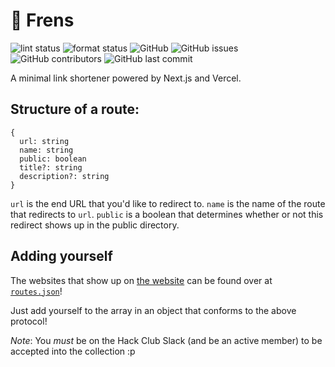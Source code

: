 # 💖 Frens

![lint status](https://github.com/rishiosaur/frens/workflows/lint/badge.svg)
![format status](https://github.com/rishiosaur/frens/workflows/format/badge.svg)
![GitHub](https://img.shields.io/github/license/rishiosaur/frens)
![GitHub issues](https://img.shields.io/github/issues/rishiosaur/frens)
![GitHub contributors](https://img.shields.io/github/contributors/rishiosaur/frens)
![GitHub last commit](https://img.shields.io/github/last-commit/rishiosaur/frens)

A minimal link shortener powered by Next.js and Vercel.

## Structure of a route:

```
{
  url: string
  name: string
  public: boolean
  title?: string
  description?: string
}
```

`url` is the end URL that you'd like to redirect to.
`name` is the name of the route that redirects to `url`.
`public` is a boolean that determines whether or not this redirect shows up in the public directory.

## Adding yourself

The websites that show up on [the website](https://w.rishi.cx) can be found over at [`routes.json`](https://github.com/rishiosaur/frens/blob/main/routes.json)!

Just add yourself to the array in an object that conforms to the above protocol!

_Note_: You _must_ be on the Hack Club Slack (and be an active member) to be accepted into the collection :p

